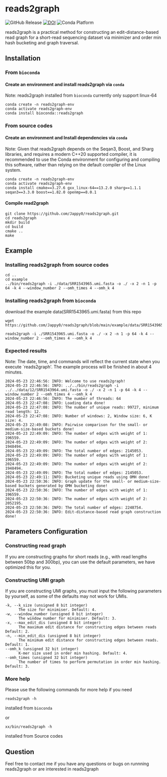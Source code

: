 # reads2graph
![GitHub Release](https://img.shields.io/github/v/release/jappy0/reads2graph)
[![DOI](https://zenodo.org/badge/DOI/10.5281/zenodo.11388496.svg)](https://doi.org/10.5281/zenodo.11388496)
![Conda Platform](https://img.shields.io/conda/p/bioconda/reads2graph?style=flat&label=bioconda&labelColor=orange&color=blue)

reads2graph is a practical method for constructing an edit-distance-based read graph for a short-read sequencing dataset via minimizer and order min hash bucketing and graph traversal.

## Installation
### From ```bioconda```
#### Create an environment and install reads2graph via ```conda```

Note: reads2graph installed from ```bioconda``` currently only support linux-64

```
conda create -n reads2graph-env
conda activate reads2graph-env
conda install bioconda::reads2graph
```

### From source codes
#### Create an environment and Install dependencies via ```conda```

Note: Given that reads2graph depends on the Seqan3, Boost, and Sharg libraries, and requires a modern C++20 supported compiler, it is recommended to use the Conda environment for configuring and compiling this software, rather than relying on the default compiler of the Linux system.

```
conda create -n reads2graph-env
conda activate reads2graph-env
conda install cmake==3.27.6 gxx_linux-64==13.2.0 sharg==1.1.1 seqan3==3.3.0 boost==1.82.0 openmp==8.0.1
```
#### Compile read2graph
```
git clone https://github.com/Jappy0/reads2graph.git
cd reads2graph
mkdir build
cd build
cmake ..
make
```

## Example

### Installing reads2graph from source codes
```
cd ..
cd example
../bin/reads2graph -i ./data/SRR1543965.umi.fasta -o ./ -x 2 -n 1 -p 64 -k 4 --window_number 2 --omh_times 4 --omh_k 4
```
### Installing reads2graph from ```bioconda```
download the example data(SRR1543965.umi.fasta) from this repo
```
wget https://github.com/Jappy0/reads2graph/blob/main/example/data/SRR1543965.umi.fasta
```
```
reads2graph -i ./SRR1543965.umi.fasta -o ./ -x 2 -n 1 -p 64 -k 4 --window_number 2 --omh_times 4 --omh_k 4
```
### Expected results
Note: The date, time, and commands will reflect the current state when you execute `reads2graph'. The example process will be finished in about 4 minutes. 

```
2024-05-23 22:46:56: INFO: Welcome to use reads2graph!
2024-05-23 22:46:56: INFO: ../../bin/reads2graph -i ../../data/12/SRR1543964.umi.fasta -o ./ -x 2 -n 1 -p 64 -k 4 --window_number 2 --omh_times 4 --omh_k 4
2024-05-23 22:46:56: INFO: The number of threads: 64 
2024-05-23 22:47:08: INFO: Loading data done!
2024-05-23 22:47:08: INFO: The number of unique reads: 99727, minimum read length: 12.
2024-05-23 22:47:08: INFO: Number of windows: 2, Window size: 6, K size: 4.
2024-05-23 22:49:08: INFO: Pairwise comparison for the small- or medium-size-based buckets done!
2024-05-23 22:49:09: INFO: The number of edges with weight of 1: 196559.
2024-05-23 22:49:09: INFO: The number of edges with weight of 2: 1948494.
2024-05-23 22:49:09: INFO: The total number of edges: 2145053.
2024-05-23 22:49:09: INFO: The number of edges with weight of 1: 196559.
2024-05-23 22:49:09: INFO: The number of edges with weight of 2: 1948494.
2024-05-23 22:49:09: INFO: The total number of edges: 2145053.
2024-05-23 22:49:11: INFO: Bucketing unique reads using OMH done!
2024-05-23 22:50:36: INFO: Graph update for the small- or medium-size-based buckets generated by OMH bucketing done!
2024-05-23 22:50:36: INFO: The number of edges with weight of 1: 196559.
2024-05-23 22:50:36: INFO: The number of edges with weight of 2: 2052195.
2024-05-23 22:50:36: INFO: The total number of edges: 2248754.
2024-05-23 22:50:36: INFO: Edit-distance-based read graph construction done!
```

## Parameters Configuration

### Constructing read graph
If you are constructing graphs for short reads (e.g., with read lengths between 50bp and 300bp), you can use the default parameters, we have optimized this for you. 

### Constructing UMI graph
If you are constructing UMI graphs, you must input the following parameters by yourself, as some of the defaults may not work for UMIs. 

    -k, --k_size (unsigned 8 bit integer)
          The size for minimiser. Default: 4.
    -w, --window_number (unsigned 8 bit integer)
          The window number for minimiser. Default: 3.
    -x, --max_edit_dis (unsigned 8 bit integer)
          The maximum edit distance for constructing edges between reads Default: 2.
    -n, --min_edit_dis (unsigned 8 bit integer)
          The minimum edit distance for constructing edges between reads. Default: 1.
    --omh_k (unsigned 32 bit integer)
          K-mer size used in order min hashing. Default: 4.
    --omh_times (unsigned 32 bit integer)
          The number of times to perform permutation in order min hashing. Default: 3.

### More help
Please use the following commands for more help if you need

```
reads2graph -h
```
installed from ```bioconda```

or 

```
xx/bin/reads2graph -h
```
installed from Source codes

## Question

Feel free to contact me if you have any questions or bugs on runnning reads2graph or are interested in reads2graph

